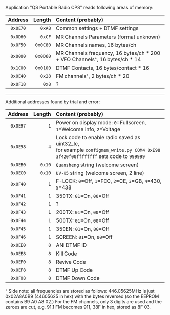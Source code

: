 Application "QS Portable Radio CPS" reads following areas of memory:

| Address| Length    | Content (probably)  |
| :---:  |  ---:     | :------  |
|`0x0E70`| `0xA8`    | Common settings + DTMF settings |
|`0x0D60`| `0xCF`    | MR Channels Parameters (format unknown) |
|`0x0F50`| `0x0C80`  | MR Channels names, 16 bytes/ch |
|`0x0000`| `0x0D60`  | MR Channels frequency, 16 bytes/ch * 200 + VFO Channels⁺, 16 bytes/ch * 14 |
|`0x1C00`| `0x0100`  | DTMF Contacts, 16 bytes/contact * 16 |  
|`0x0E40`| `0x28`    | FM channels⁺, 2 bytes/ch * 20 |
|`0x0F18`| `0x8`     | ? |

<hr>

Additional addresses found by trial and error:

| Address| Length    | Content (probably)  |
| :---:  |  ---:     | :------  |
|`0x0E97`| `1`       | Power on display mode: `0`=Fullscreen, `1`=Welcome info, `2`=Voltage |
|`0x0E98`| `4`       | Lock code to enable radio saved as uint32_le,<br>for example `configmem_write.py COM4 0xE98 3f420f00ffffffff` sets code to `999999`|
|`0x0EB0`| `0x10`    | `Quansheng` string (welcome screen)
|`0x0EC0`| `0x10`    | `UV-K5` string (welcome screen, 2 line)
|`0x0F40`| `1`       | F-LOCK: `0`=Off, `1`=FCC, `2`=CE, `3`=GB, `4`=430, `5`=438 |
|`0x0F41`| `1`       | 350TX: `01`=On, `00`=Off |
|`0x0F42`| `1`       | ? |
|`0x0F43`| `1`       | 200TX: `01`=On, `00`=Off |
|`0x0F44`| `1`       | 500TX: `01`=On, `00`=Off |
|`0x0F45`| `1`       | 350EN: `01`=On, `00`=Off |
|`0x0F46`| `1`       | SCREEN: `01`=On, `00`=Off |
|`0x0EE0`| `8`       | ANI DTMF ID |
|`0x0EE8`| `8`       | Kill Code |
|`0x0EF0`| `8`       | Revive Code |
|`0x0EF8`| `8`       | DTMF Up Code |
|`0x0F08`| `8`       | DTMF Down Code |


⁺ Side note: all frequencies are stored as follows: 446.05625MHz is just 0x02A8A0B9 (44605625 in hex) with the bytes reversed (so the EEPROM contains B9 A0 A8 02.) For the FM channels, only 3 digits are used and the zeroes are cut, e.g. 91.1 FM becomes 911, 38F in hex, stored as 8F 03.
